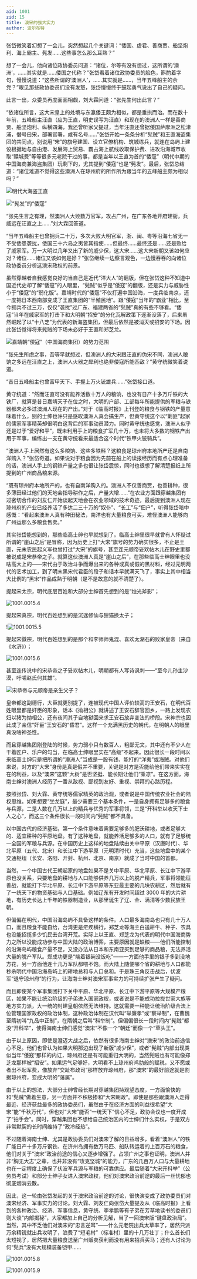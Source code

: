 ```yaml
---
aid: 1001
zid: 15
title: 澳宋的强大实力
author: 波尔布特
---
```


张岱微笑着幻想了一会儿，突然想起几个关键词：“倭国、虚君、善商贾、船坚炮利、海上霸主、髡发……这些事怎么那么耳熟？”

想了一会儿，他向诸位政协委员问道：“诸位，尔等有没有想过，这所谓的‘澳洲’，……其实就是……倭国之代称？”张岱看着诸位政协委员的脸色，斟酌着字句，慢慢说道：“这些所谓的‘澳洲人’，……其实就是……，当年五峰船主的余党？”眼见那些政协委员们没有发怒，张岱慢慢终于鼓起勇气说出了自己的疑问。

此言一出，众委员再度面面相觑，刘大霖问道：“张先生何出此言？”

“依诸位所言，这大宋皇上的处境与东瀛倭王颇为相似，都是垂拱而治。而在数十年前，五峰船主汪直（应为王直，明史误写为汪直）和现在的澳洲人一样是善商贾、船坚炮利、纵横四海，我还曾听家父提过，当年汪直还曾据倭国萨摩洲之松津浦，僭号曰宋，部署官署，咸有名号……”张岱开始一条条分析“髡贼”和王直海盗集团的共同点，别说用“宋”的旗号建国、设立官僚机构、筑城练兵，就连在岛屿上建设根据地与自由港、发展海上贸易、霸占海上航线收取保护费、进攻沿海城市收取“赎城费”等等很多元老院干过的事，都是当年以王直为首的“倭寇”（明代中期的中国海商兼海盗集团）玩剩下的，尤其提到“倭寇”也是“髡发”。最后，张岱总结道：“诸位难道不觉得这些澳洲人在琼州府的所作所为跟当年的五峰船主颇为相似吗？”

![明代大海盗王直](/1001/0015/1.webp)

![“髡发”的“倭寇”](/1001/0015/2.webp)

“张先生言之有理，然澳洲人大败数万官军，攻占广州，在广东各地开府建衙，兵威远在汪直之上……”刘大霖回答道。

“当年五峰船主也曾拥兵二十万，多次大败大明官军，浙、闽、粤等沿海七省无一不受倭患袭扰，倭国三十六岛之夷皆其指使……但最终……最终还是……还是败给了戚家军。万一大明过几年又出了新的戚少保，这大宋……这大宋新朝又该如何应对？诸位……诸位又该如何是好？”张岱继续一边察言观色，一边慢吞吞的向诸位政协委员分析这澳宋政权的前景。

虽然穿越者自我感觉良好的当自己是近代“洋大人”的翻版，但在张岱这种不知道中国近代史却了解“倭寇”的人眼里，“髡贼”似乎是“倭寇”的翻版，还是实力与威胁性小于“倭寇”的“弱化版”。嘉靖时代的“倭寇”不仅打遍中国沿海，一度兵临南京，还一度把日本西南部变成了王直集团的“半殖民地”。跟“倭寇”当年的“霸业”相比，至今拥兵不过三万，仅仅“袭扰”过广东、福建两省的“髡贼”真的有些不够看。“倭寇”当年在戚家军的打击下和大明朝“招安”的分化瓦解政策下逐渐没落了，后来虽然崛起了以“十八芝”为代表的新海盗集团，但最后依然是被消灭或招安的下场。因此张岱觉得将来髡贼的下场未必好于王直和郑芝龙。

![嘉靖朝“倭寇”（中国海商集团）的势力范围](/1001/0015/3.webp)

“张先生所虑之事，吾等早就想过，但澳洲人的大宋跟汪直的伪宋不同，澳洲人粮饷之多远在汪直之上，澳洲人火器之犀利也绝非倭寇所能匹敌？”黄守统微笑着说道。

“昔日五峰船主也曾富甲天下、手握上万火铳雄兵……”张岱接口道。

黄守统道：“然而汪直可没有能养活数十万人的粮饷，也没有日产十多万斤铁的大铁厂，就算是昔日嘉靖天子在位之时，大明的户部、工部每年所能提供的军粮与铁器都未必多过澳洲人现在的产出。”对于《临高时报》上刊登的粮食与钢铁的产量意味着什么，别的士绅也许只是感叹澳洲人真会搞生产，但黄守统这个以“剿匪”起家的儒家军事精英却很明白这背后的军事动员潜力。同时黄守统也感觉，澳洲人似乎还是过于“爱好和平”，既未利用手上的粮食扩军几十万，也未将大多数的钢铁产出用于军事，编练出一支在黄守统看来最适合这个时代“铁甲火铳骑兵”。

“澳洲人手上居然有这么多粮饷、这些多铁料？这粮食是琼州府本地所产还是自南洋购入？”张岱奇道。如果说对于粮食因为先前在船上的读报经历而有点心理准备的话，澳洲人手上的钢铁产量之多也很让张岱震惊，同时也很想了解清楚报纸上所提到的广州商品粮来源。

“既有琼州府本地所产的，也有自南洋购入的。澳洲人不仅善商贾，也善耕种，很多薄田经过他们的天地会指导耕作之后，产量大增……”在农业方面跟穿越集团有过密切合作的刘友仁开始谈起天地会在农业领域的技术奇迹，最后提到澳洲人现在琼州府的产业已经养活了多达二三十万的“奴仆”、“长工”与“佃户”，听得张岱暗中感慨：“看起来澳洲人真有种田秘法，南洋也有大量粮食可买，难怪澳洲人能够向广州运那么多粮食售卖。”

其实张岱能想到的，那些临高士绅也早就想到了。临高士绅里很早就曾有人怀疑过所谓的“崖山之后”是冒称，因为历史上打“大宋”旗号的势力确实很多，不止是王直，元末农民起义军也曾打过“大宋”的旗号，甚至连元顺帝妥欢帖木儿在野史里都被说成是宋恭帝之子。就算这伙澳洲人真是“崖山之后”，在那些临高士绅眼里也没啥高大上的——宋代由于政治斗争而爆出来的各种或真或假的黑材料，经过元明两代的艺术加工，到了明末黑宋代君臣的段子和话本早就满天飞了，事实上其中相当大比例的“黑宋”作品成熟于明朝（是不是故意的就不清楚了）。

提起宋太宗，明代底层百姓和大部分士绅首先想到的是“烛光斧影”；

![1001.0015.4](/1001/0015/4.webp)

提起宋真宗，明代百姓想到的是沉迷修仙与狸猫换太子；

!![1001.0015.5](/1001/0015/5.webp)

提起宋徽宗，明代百姓想到的是那个和李师师鬼混、喜欢太湖石的败家皇帝（来自《水浒》）；

![1001.0015.6](/1001/0015/6.webp)

甚至连传说中的宋恭帝之子妥欢帖木儿，明朝都有人写诗讽刺——“至今儿孙主沙漠，吁嗟赵氏何其雄”。

![宋恭帝与元顺帝是亲生父子？](/1001/0015/7.webp)

皇帝都这副德行，大臣就更别提了，连被现代中国人评价较高的王安石，在明代百姓眼里都是奸臣的形象，话本《拗相公》就讲述了王安石辞官回乡，一路上发现农妇以猪为拗相公，还有夜间其子自地狱回来求王安石放弃变法的桥段。宋神宗也因此成了亲信“奸臣”王安石的“昏君”。这样一个充满黑历史的朝代，在明朝人的眼里真没啥神圣性。

而且穿越集团刚登陆的时候，势力弱小只有数百人，粗鄙无文，其中还有不少人在干着匠户、乐户的勾当，在临高士绅眼里实在“高级”不起来。因此很长一段时间以来临高士绅只是把所谓的“澳洲人”当成是一股有钱、能打的“洋夷”或海贼。对他们来说，对方的“大宋”身份是真是假并不重要，关键是对方是否能给他们带来实实在在的利益，以及“澳宋”这颗“大树”是否坚挺、能长期让他们“乘凉”。在这方面，海南士绅对澳洲人经历了一番从敌视、鄙视到友好、重视、崇拜的心路历程。

按照张岱、刘大霖、黄守统等儒家精英的政治观，或者说是中国传统农业社会的陆权思维。如果想要“坐龙庭”，最少需要三个基本条件，一是自身拥有足够多的粮食与兵源，二是人数在几万以上的精兵与优秀的军事将领，三是“开科举以收天下士人之心”，而这三个条件很长一段时间内“髡贼”都不具备。

以中国古代的经济基础，第一个条件意味着需要足够多的肥沃耕地，或者足够大的、适宜耕种的平原地盘。有了这种地盘，就能养活足够多的人口，就有了足够统一全国的军粮与兵源。在中国历史上这样的地盘陆续由关中平原（汉唐时代）、华北平原（五代、北宋）和长江中下游平原（元明清时代）充当，这些地盘中的某个交通枢纽（长安、洛阳、开封、杭州、北京、南京）就成了当时中国的首都。

当然，一个中国古代王朝起家的地盘如果不是关中平原、华北平原、长江中下游平原也没关系，只要地盘的耕地与人口能够供养几万以上的脱产精兵，军事将领能征善战，就能打下华北平原、长江中下游平原等东亚最主要的几块农耕区，然后就有了一统天下的物资基础与人口基础。例如辽东有开发时间超过 3000 年的大片耕地，有历史长达上千年的铁器制造业，从那里诞生了辽、金、满清等少数民族王朝。

但偏偏在明代，中国沿海岛屿不具备这样的条件。人口最多海南岛也只有几十万人口，而且粮食不能自给，台湾更是疟疾横行，郑芝龙等海主白送耕牛、种子、农具也没能招揽多少饥民去台湾开荒。实际上以王直、郑芝龙为代表的明代中国海商势力之所以没能成功参与中国大陆的政治博弈，主要原因就是缺粮——他们所能控制的沿海岛屿粮食产量不足，又没办法从日本和东南亚买到足够的商品粮，无法养活大量的脱产军队。郑成功更是“端着银碗没饭吃”——一方面他手里的银子多到没地方花，另一方面他连十几万军队都喂不饱。而大陆上随便哪个省的耕地与人口都能秒杀明代中国沿海岛屿上的耕地总和与人口总和。于是珠三角反击战后，伏波军“退守琼州府”的行为，让海南士绅对澳宋军事实力的可持续扩张产生了疑问。

而且即使某个军事集团打下关中平原、华北平原、长江中下游平原等大规模产粮区，如果不能让统治阶级的子弟进入国家政权，或者说是不能成功拉拢世家大族等地方实力派，大一统的封建皇朝依然无法维持。这就需要一种能让统治阶级合法上位管理国家政权的政治体制，这种政治体制在汉代叫“举廉孝”或“察举制”，在曹魏至隋初叫“九品中正制”，在隋朝之后叫“科举制”。但偏偏很长一段时间内“髡贼”都没“开科举”，使得海南士绅们感觉“澳宋”不像一个“朝廷”而像一个“草头王”。

由于以上原因，即使是澄迈大战之后，依然有很多海南士绅对“澳宋”的政治前途信心不足。他们也曾认为如果大明那边出现了新版“戚少保”，或者“髡贼”内部出现类似当年“倭寇”那样的内讧，琼州府还是有可能重归大明的，当然髡贼也有可能像郑芝龙那样被“招安”。如果运气足够好，大明看不上琼州府鸡肋般的赋税，又不愿或者出不起军费，像放弃“交趾布政司”那样放弃琼州府，那“澳宋”的最好前途就是割据琼州府，变成大明的“藩属”。

由于以上的想法，大部分士绅曾经长期对穿越集团持观望态度，一方面愉快的和“髡贼”做着生意，另一方面并不积极掺和“大宋朝政”。即使是那些跟澳洲人走得最近、经济获益最多的政协委员们，虽然由于在经济方面的利益很希望“大宋”能“千秋万代”，但也对“大宋”能否“一统天下”信心不足，政协会议也一度开成了“拍手会”。同时，穿越集团也不想给自己统治区内的士绅们什么实权，于是双方非常默契的长时间维持了“政冷经热”。

不过随着海南士绅、尤其是政协委员们对澳宋了解的日益增多，看着“澳洲人”的铁厂能日产十多万斤钢铁、在济州岛拥有数万马匹、船队转运着的上百万石的粮食，他们对关于“澳宋”政治前途的信心又逐步增强了。占领广州之事也证明，澳洲人并非“胸无大志”之辈，也并非没有“攻克坚城”的能力，广东的几百万人口与大量耕地也在一定程度上确保了伏波军兵源与军粮的可靠供应。最后随着“大宋开科举”（公务员考试）和部分士绅子女进入澳宋政权，他们对澳宋政治前途的最后一丝忧郁也彻底烟消云散。

因此，这一轮由张岱发起的关于澳宋政治前途的讨论，很快演变成了政协委员们对澳宋经济、军事实力的讨论。刘大霖、刘友仁向张岱大量提及从《临高时报》上看到的各种政治、经济、军事信息，黄守统、李孝鹏等有子弟在芳草地读书的委员们则大谈“内部揭秘”，大家都加上自己的分析见解，当了一回澳宋版“键盘政治局”。当然，其中不乏他们对澳宋的“忠言逆耳”——什么元老院出兵太草率了，居然只派万余精锐就出兵攻明了，浪费了“短毛村”（标准村）里的十几万壮丁；什么首长们太短视了，居然把大量粮食送至广州贩卖获利而没有用来招兵买马；还有人讨论为何“髡兵”没有大规模装备铠甲……

![1001.0015.8](/1001/0015/8.webp)

![1001.0015.9](/1001/0015/9.webp)
